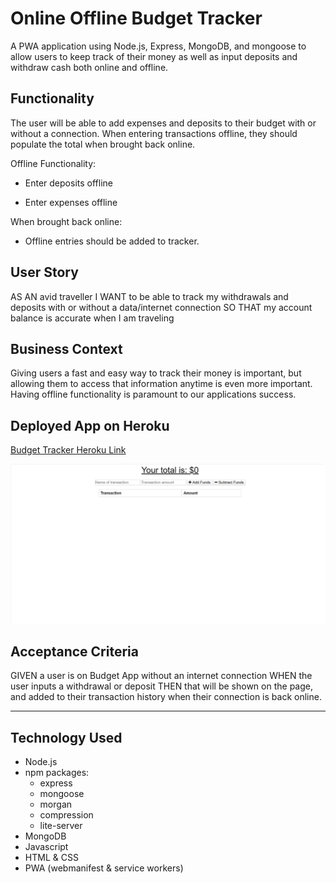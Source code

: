 # Online Offline Budget Tracker
A PWA application using Node.js, Express, MongoDB, and mongoose to allow users  to keep track of their money as well as input deposits and withdraw cash both online and offline.

## Functionality

The user will be able to add expenses and deposits to their budget with or without a connection. When entering transactions offline, they should populate the total when brought back online.

Offline Functionality:

  * Enter deposits offline

  * Enter expenses offline

When brought back online:

  * Offline entries should be added to tracker.

## User Story
AS AN avid traveller
I WANT to be able to track my withdrawals and deposits with or without a data/internet connection
SO THAT my account balance is accurate when I am traveling

## Business Context

Giving users a fast and easy way to track their money is important, but allowing them to access that information anytime is even more important. Having offline functionality is paramount to our applications success.

## Deployed App on Heroku

[Budget Tracker Heroku Link](https://on-off-budget-tracker-pwa.herokuapp.com/)

![Budget-Tracker-Gif](Budget-Tracker-Gif.gif)




## Acceptance Criteria
GIVEN a user is on Budget App without an internet connection
WHEN the user inputs a withdrawal or deposit
THEN that will be shown on the page, and added to their transaction history when their connection is back online.

- - -

## Technology Used
* Node.js
* npm packages:
  * express
  * mongoose
  * morgan
  * compression
  * lite-server
* MongoDB
* Javascript
* HTML & CSS
* PWA (webmanifest & service workers)




